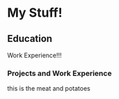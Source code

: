 # My Stuff!

## Education

Work Experience!!!

### Projects and Work Experience

this is the meat and potatoes


